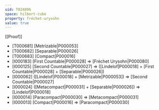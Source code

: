 ```yaml
---
uid: T024896
space: hilbert-cube
property: fréchet-urysohn
value: true
---
```

[[Proof]]

* [T000681] [Metrizable|P000053]
* [T000682] [Separable|P000026]
* [T000683] [Compact|P000016]
* [I000183] [First Countable|P000028] => [Fréchet Urysohn|P000080]
* [I000125] [Second Countable|P000027] => ([Lindelof|P000018] + [First Countable|P000028] + [Separable|P000026])
* [I000062] ([Lindelof|P000018] + [Metrizable|P000053]) => [Second Countable|P000027]
* [I000024] ([Metacompact|P000031] + [Separable|P000026]) => [Lindelof|P000018]
* [I000014] [Paracompact|P000030] => [Metacompact|P000031]
* [I000013] [Compact|P000016] => [Paracompact|P000030]

